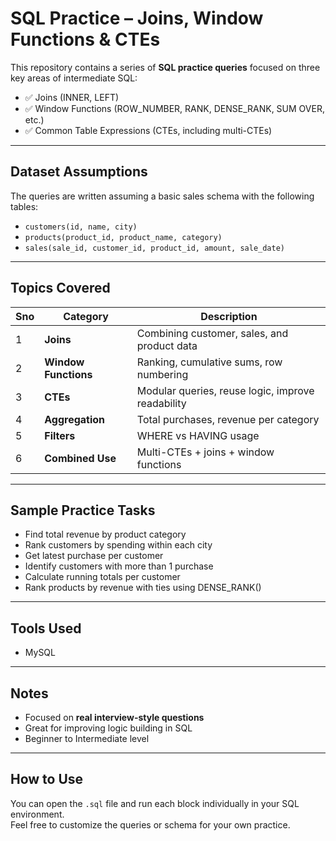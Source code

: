 #  SQL Practice – Joins, Window Functions & CTEs

This repository contains a series of **SQL practice queries** focused on three key areas of intermediate SQL:

- ✅ Joins (INNER, LEFT)
- ✅ Window Functions (ROW_NUMBER, RANK, DENSE_RANK, SUM OVER, etc.)
- ✅ Common Table Expressions (CTEs, including multi-CTEs)

---

##  Dataset Assumptions

The queries are written assuming a basic sales schema with the following tables:

- `customers(id, name, city)`
- `products(product_id, product_name, category)`
- `sales(sale_id, customer_id, product_id, amount, sale_date)`

---

##  Topics Covered

| Sno | Category           | Description                                      |
|---|--------------------|--------------------------------------------------|
| 1 | **Joins**          | Combining customer, sales, and product data     |
| 2 | **Window Functions** | Ranking, cumulative sums, row numbering       |
| 3 | **CTEs**           | Modular queries, reuse logic, improve readability |
| 4 | **Aggregation**    | Total purchases, revenue per category           |
| 5 | **Filters**        | WHERE vs HAVING usage                           |
| 6 | **Combined Use**   | Multi-CTEs + joins + window functions           |

---

##  Sample Practice Tasks

- Find total revenue by product category  
- Rank customers by spending within each city  
- Get latest purchase per customer  
- Identify customers with more than 1 purchase  
- Calculate running totals per customer  
- Rank products by revenue with ties using DENSE_RANK()

---

##  Tools Used

- MySQL   


---

##  Notes

- Focused on **real interview-style questions**  
- Great for improving logic building in SQL  
- Beginner to Intermediate level

---

##  How to Use

You can open the `.sql` file and run each block individually in your SQL environment.  
Feel free to customize the queries or schema for your own practice.


